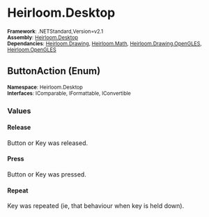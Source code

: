 # Heirloom.Desktop

<small>**Framework**: .NETStandard,Version=v2.1</small>  
<small>**Assembly**: [Heirloom.Desktop](../Heirloom.Desktop/Heirloom.Desktop.md)</small>  
<small>**Dependancies**: [Heirloom.Drawing](../Heirloom.Drawing/Heirloom.Drawing.md), [Heirloom.Math](../Heirloom.Math/Heirloom.Math.md), [Heirloom.Drawing.OpenGLES](../Heirloom.Drawing.OpenGLES/Heirloom.Drawing.OpenGLES.md), [Heirloom.OpenGLES](../Heirloom.OpenGLES/Heirloom.OpenGLES.md)</small>  

## ButtonAction (Enum)
<small>**Namespace**: Heirloom.Desktop</sub></small>  
<small>**Interfaces**: IComparable, IFormattable, IConvertible</small>  

### Values

#### Release
<member name="F:Heirloom.Desktop.ButtonAction.Release">
  <summary>
            Button or Key was released.
            </summary>
</member>

#### Press
<member name="F:Heirloom.Desktop.ButtonAction.Press">
  <summary>
            Button or Key was pressed.
            </summary>
</member>

#### Repeat
<member name="F:Heirloom.Desktop.ButtonAction.Repeat">
  <summary>
            Key was repeated (ie, that behaviour when key is held down).
            </summary>
</member>

